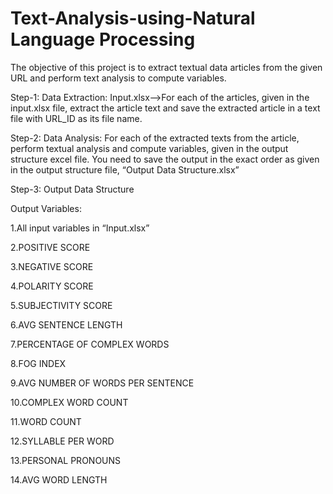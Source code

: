 # Text-Analysis-using-Natural Language Processing
The objective of this project is to extract textual data articles from the given URL and perform text analysis to compute variables.

Step-1: Data Extraction: Input.xlsx-->For each of the articles, given in the input.xlsx file, extract the article text and save the extracted article in a text file with URL_ID as its file name.

Step-2: Data Analysis:
For each of the extracted texts from the article, perform textual analysis and compute variables, given in the output structure excel file. You need to save the output in the exact order as given in the output structure file, “Output Data Structure.xlsx”

Step-3: Output Data Structure

Output Variables: 

1.All input variables in “Input.xlsx”

2.POSITIVE SCORE

3.NEGATIVE SCORE

4.POLARITY SCORE

5.SUBJECTIVITY SCORE

6.AVG SENTENCE LENGTH

7.PERCENTAGE OF COMPLEX WORDS

8.FOG INDEX

9.AVG NUMBER OF WORDS PER SENTENCE

10.COMPLEX WORD COUNT

11.WORD COUNT

12.SYLLABLE PER WORD

13.PERSONAL PRONOUNS

14.AVG WORD LENGTH
